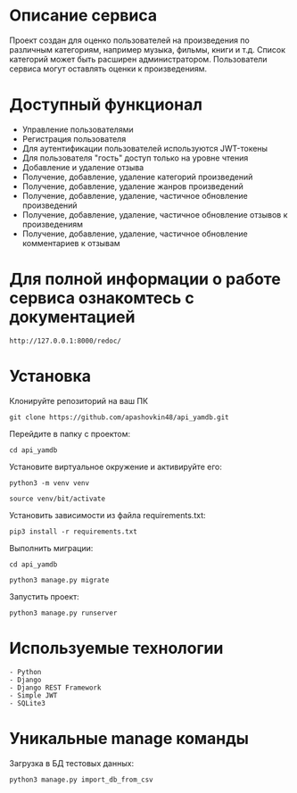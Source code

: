 # Описание сервиса
Проект создан для оценко пользователей на произведения по различным категориям, например музыка, фильмы, книги и т.д. Список категорий может быть расширен администратором. Пользователи сервиса могут оставлять оценки к произведениям.

# Доступный функционал
- Управление пользователями
- Регистрация пользователя
- Для аутентификации пользователей используются JWT-токены
- Для пользователя "гость" доступ только на уровне чтения
- Добавление и удаление отзыва
- Получение, добавление, удаление категорий произведений
- Получение, добавление, удаление жанров произведений
- Получение, добавление, удаление, частичное обновление произведений
- Получение, добавление, удаление, частичное обновление отзывов к произведениям
- Получение, добавление, удаление, частичное обновление комментариев к отзывам

# Для полной информации о работе сервиса ознакомтесь с документацией
```
http://127.0.0.1:8000/redoc/
```

# Установка
Клонируйте репозиторий на ваш ПК
```
git clone https://github.com/apashovkin48/api_yamdb.git
```
Перейдите в папку с проектом:
```
cd api_yamdb
```
Установите виртуальное окружение и активируйте его:
```
python3 -m venv venv
```
```
source venv/bit/activate
```
Установить зависимости из файла requirements.txt:
```
pip3 install -r requirements.txt
```
Выполнить миграции:
```
cd api_yamdb
```
```
python3 manage.py migrate
```
Запустить проект:
```
python3 manage.py runserver
```

# Используемые технологии
```
- Python
- Django
- Django REST Framework
- Simple JWT
- SQLite3
```

# Уникальные manage команды
Загрузка в БД тестовых данных:
```
python3 manage.py import_db_from_csv
```
